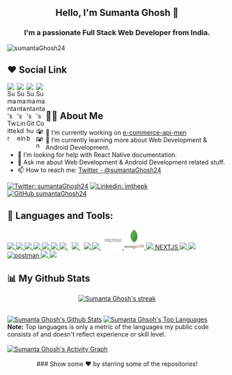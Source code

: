<h2 align="center"> Hello, I'm Sumanta Ghosh 👋</h2>
<h3 align="center">I'm a passionate Full Stack Web Developer from India.</h3>

<p align="left"> <img src="https://komarev.com/ghpvc/?username=sumantaGhosh24&label=Views&color=blue&style=plastic" alt="sumantaGhosh24" /> </p>

## ❤ Social Link
<a href="https://twitter.com/sumantaGhosh24">
  <img align="left" alt="Sumanta's Twitter" width="22px" src="https://cdn.jsdelivr.net/npm/simple-icons@v3/icons/twitter.svg" />
</a>
<a href="https://www.linkedin.com/in/sumanta-ghosh-5286ba1a1">
  <img align="left" alt="Sumanta's Linkdein" width="22px" src="https://cdn.jsdelivr.net/npm/simple-icons@v3/icons/linkedin.svg" />
</a>
<a href="https://github.com/sumantaGhosh24">
  <img align="left" alt="Sumanta's Github" width="22px" src="https://cdn.jsdelivr.net/npm/simple-icons@v3/icons/github.svg" />
</a>
<a href="https://codepen.io/ghoshSumanta">
  <img align="left" alt="Sumanta's Codepen" width="22px" src="https://cdn.jsdelivr.net/npm/simple-icons@v3/icons/codepen.svg" />
</a>
<br/>
<br/>

## 🙋‍♂️ About Me
- 🔭 I’m currently working on [e-commerce-api-men](https://github.com/sumantaGhosh24/e-commerce-api-men)
- 🌱 I’m currently learning more about Web Development & Android Development.
- 🤔 I’m looking for help with React Native documentation.
- 💬 Ask me about Web Development & Android Development related stuff.
- 📫 How to reach me: [Twitter - @sumantaGhosh24](https://twitter.com/sumantaGhosh24)

[![Twitter: sumantaGhosh24](https://img.shields.io/twitter/follow/sumantaGhosh24?style=social)](https://twitter.com/sumantaGhosh24)
[![Linkedin: imthepk](https://img.shields.io/badge/-sumantaGhosh24-blue?style=flat-square&logo=Linkedin&logoColor=white&link=https://www.linkedin.com/in/sumanta-ghosh-5286ba1a1/)](https://www.linkedin.com/in/sumanta-ghosh-5286ba1a1/)
[![GitHub sumantaGhosh24](https://img.shields.io/github/followers/sumantaGhosh24?label=follow&style=social)](https://github.com/sumantaGhosh24)
<!-- [![website](https://img.shields.io/badge/PortfolioWebsite-pawan.live-2648ff?style=flat-square&logo=google-chrome)](https://pawan.live/) -->

## 🚀 Languages and Tools:
<p align="left">
    <a href="https://www.w3.org/html/" target="_blank"> <img src="https://img.icons8.com/color/48/000000/html-5.png"/> </a> 
    <a href="https://www.w3schools.com/css/" target="_blank"> <img src="https://img.icons8.com/color/48/000000/css3.png"/> </a> 
    <a href="https://getbootstrap.com" target="_blank"> <img src="https://img.icons8.com/color/48/000000/bootstrap.png"/> </a>
    <a href="https://www.typescriptlang.org/" target="_blank"> <img src="https://img.icons8.com/color/48/000000/typescript.png"/> </a> 
    <a href="https://developer.mozilla.org/en-US/docs/Web/JavaScript" target="_blank"> <img src="https://img.icons8.com/color/48/000000/javascript.png"/> </a>
    <a href="https://reactjs.org/" target="_blank"> <img src="https://img.icons8.com/color/48/000000/react-native.png"/> </a>
    <a style="padding-right:8px;" href="https://www.mysql.com/" target="_blank"> <img src="https://img.icons8.com/fluent/50/000000/mysql-logo.png"/> </a>
    <a style="padding-right:8px;" href="https://www.php.net/" target="_blank"> <img src="https://img.icons8.com/ios/50/000000/php-logo.png"/> </a>    
    <a href="https://www.python.org" target="_blank"> <img src="https://img.icons8.com/color/48/000000/python.png"/> </a> 
    <a style="padding-right:8px;" href="https://nodejs.org" target="_blank"> <img src="https://img.icons8.com/color/48/000000/nodejs.png"/> </a> 
    <a href="https://expressjs.com" target="_blank"> <img src="https://raw.githubusercontent.com/devicons/devicon/master/icons/express/express-original-wordmark.svg" alt="express" width="40" height="40"/> </a>
    <a href="https://www.mongodb.com/" target="_blank"> <img src="https://raw.githubusercontent.com/devicons/devicon/master/icons/mongodb/mongodb-original-wordmark.svg" alt="mongodb" width="48" height="48"/> </a> 
    <a href="https://firebase.google.com/" target="_blank"> <img src="https://img.icons8.com/color/48/000000/firebase.png"/> </a> 
    <a href="https://nextjs.org/" target="_blank"> NEXTJS </a> 
    <a href="https://gatsbyjs.com/" target="_blank"> <img src="https://img.icons8.com/color/48/000000/gatsbyjs.png"/> </a>
    <a href="https://graphql.org/" target="_blank"> <img src="https://img.icons8.com/color/48/000000/graphql.png"/> </a>
    <a href="https://postman.com" target="_blank"> <img src="https://www.vectorlogo.zone/logos/getpostman/getpostman-icon.svg" alt="postman" width="45" height="45"/> </a>   
    <a href="https://git-scm.com/" target="_blank"> <img src="https://img.icons8.com/color/48/000000/git.png"/> </a> 
    <a href="https://redux.js.org" target="_blank"> <img src="https://img.icons8.com/color/48/000000/redux.png"/> </a>    
</p>

## 📊 My Github Stats
<p align="center">
    <a href="https://github.com/SubhamRaoniar28/github-readme-streak-stats">
        <img title="🔥 Get streak stats for your profile at git.io/streak-stats" alt="Sumanta Ghosh's streak" src="https://github-readme-streak-stats.herokuapp.com/?user=sumantaGhosh24&theme=black-ice&hide_border=true&stroke=0000&background=060A0CD0"/>
    </a>
</p>
<br/>
<a href="https://github.com/SubhamRaoniar28/github-readme-stats"><img alt="Sumanta Ghosh's Github Stats" src="https://github-readme-stats.vercel.app/api?username=sumantaGhosh24&show_icons=true&count_private=true&theme=react&hide_border=true&bg_color=0D1117" /></a>
<a href="https://github.com/SubhamRaoniar28/github-readme-stats"><img alt="Sumanta Ghsoh's Top Languages" src="https://github-readme-stats.vercel.app/api/top-langs/?username=sumantaGhosh24&langs_count=8&count_private=true&layout=compact&theme=react&hide_border=true&bg_color=0D1117" /></a>
<br/>
<b>Note:</b> Top languages is only a metric of the languages my public code consists of and doesn't reflect experience or skill level.
<br/>
<br/>
<a href="https://github.com/SubhamRaoniar28/github-readme-activity-graph"><img alt="Sumanta Ghosh's Activity Graph" src="https://activity-graph.herokuapp.com/graph?username=sumantaGhosh24&bg_color=0D1117&color=5BCDEC&line=5BCDEC&point=FFFFFF&hide_border=true" /></a>
<br/>
<br/>
<!-- <a href="https://github.com/sumantaGhosh24/restapi-practice">
  <img align="center" src="https://github-readme-stats.vercel.app/api/pin/?username=sumantaGhosh24&repo=restapi-practice&theme=light" />
</a> -->

<div align="center">
### Show some ❤️ by starring some of the repositories!
</div>
